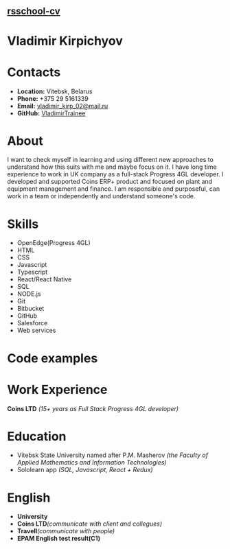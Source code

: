 ## [rsschool-cv](https://vladimirtrainee.github.io/rsschool-cv/cv)

# Vladimir Kirpichyov

# Contacts

* **Location:** Vitebsk, Belarus
* **Phone:** +375 29 5161339
* **Email:** vladimir_kirp_02@mail.ru
* **GitHub:** [VladimirTrainee](https://github.com/VladimirTrainee)

# About
I want to check myself in learning and using different new approaches to understand how this suits with me and maybe focus on it. I have long time experience to work in UK company as a full-stack Progress 4GL developer. I developed and supported Coins ERP+ product and focused on plant and equipment management and finance. I am responsible and purposeful, can work in a team or independently and understand someone's code.

# Skills
- OpenEdge(Progress 4GL)
- HTML
- CSS
- Javascript
- Typescript
- React/React Native
- SQL
- NODE.js
- Git
- Bitbucket
- GitHub
- Salesforce
- Web services

# Code examples

# Work Experience
  **Coins LTD** _(15+ years as Full Stack Progress 4GL developer)_
# Education
- Vitebsk State University named after P.M. Masherov _(the Faculty of Applied Mathematics and Information Technologies)_
- Sololearn app _(SQL, Javascript, React + Redux)_
# English
- **University** 
- **Coins LTD**_(communicate with client and collegues)_
- **Travell**_(communicate with people)_
- **EPAM English test result(C1)**
